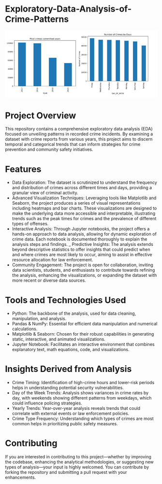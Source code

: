 # Exploratory-Data-Analysis-of-Crime-Patterns
![alt text](https://github.com/myselfadib/Exploratory-Data-Analysis-of-Crime-Patterns/blob/main/EDA%20Crime%20Patterns.png) 

# Project Overview
This repository contains a comprehensive exploratory data analysis (EDA) focused on unveiling patterns in recorded crime incidents. By examining a dataset with crime reports from various years, this project aims to discern temporal and categorical trends that can inform strategies for crime prevention and community safety initiatives.

# Features
- Data Exploration: The dataset is scrutinized to understand the frequency and distribution of crimes across different times and days, providing a granular view of criminal activity.
- Advanced Visualization Techniques: Leveraging tools like Matplotlib and Seaborn, the project produces a series of visual representations including heatmaps and bar charts. These visualizations are designed to make the underlying data more accessible and interpretable, illustrating trends such as the peak times for crimes and the prevalence of different types of offenses.
- Interactive Analysis: Through Jupyter notebooks, the project offers a hands-on approach to data analysis, allowing for dynamic exploration of crime data. Each notebook is documented thoroughly to explain the analysis steps and findings.
_ Predictive Insights: The analysis extends beyond descriptive statistics to offer insights that could predict when and where crimes are most likely to occur, aiming to assist in effective resource allocation for law enforcement.
- Community Engagement: The project is open for collaboration, inviting data scientists, students, and enthusiasts to contribute towards refining the analysis, enhancing the visualizations, or expanding the dataset with more recent or diverse data sources.

# Tools and Technologies Used
- Python: The backbone of the analysis, used for data cleaning, manipulation, and analysis.
- Pandas & NumPy: Essential for efficient data manipulation and numerical calculations.
- Matplotlib & Seaborn: Chosen for their robust capabilities in generating static, interactive, and animated visualizations.
- Jupyter Notebook: Facilitates an interactive environment that combines explanatory text, math equations, code, and visualizations.

# Insights Derived from Analysis
- Crime Timing: Identification of high-crime hours and lower-risk periods helps in understanding potential security vulnerabilities.
- Day of the Week Trends: Analysis shows variances in crime rates by day, with weekends showing different patterns from weekdays, which could influence policing strategies.
- Yearly Trends: Year-over-year analysis reveals trends that could correlate with external events or law enforcement policies.
- Crime Type Frequency: Understanding which types of crimes are most common helps in prioritizing public safety measures.

# Contributing
If you are interested in contributing to this project—whether by improving the codebase, enhancing the analytical methodologies, or suggesting new types of analysis—your input is highly welcomed. You can contribute by forking the repository and submitting a pull request with your enhancements.
